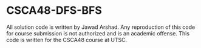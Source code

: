 # CSCA48-DFS-BFS
All solution code is written by Jawad Arshad. Any reproduction of this code for course submission is not authorized and is an academic offense. This code is written for the CSCA48 course at UTSC.
